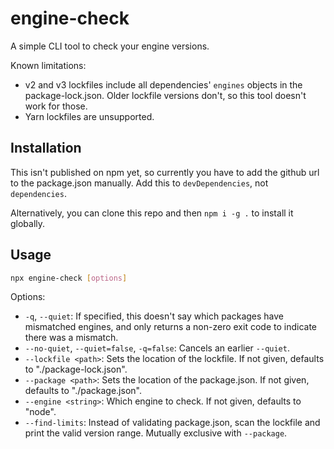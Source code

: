 # engine-check

A simple CLI tool to check your engine versions.

Known limitations:

- v2 and v3 lockfiles include all dependencies' `engines` objects in the package-lock.json. Older lockfile versions don't, so this tool doesn't work for those.
- Yarn lockfiles are unsupported.

## Installation

This isn't published on npm yet, so currently you have to add the github url to the package.json manually. Add this to `devDependencies`, not `dependencies`.

Alternatively, you can clone this repo and then `npm i -g .` to install it globally.

## Usage

```sh
npx engine-check [options]
```

Options:

- `-q`, `--quiet`: If specified, this doesn't say which packages have mismatched engines, and only returns a non-zero exit code to indicate there was a mismatch.
- `--no-quiet`, `--quiet=false`, `-q=false`: Cancels an earlier `--quiet`.
- `--lockfile <path>`: Sets the location of the lockfile. If not given, defaults to "./package-lock.json".
- `--package <path>`: Sets the location of the package.json. If not given, defaults to "./package.json".
- `--engine <string>`: Which engine to check. If not given, defaults to "node".
- `--find-limits`: Instead of validating package.json, scan the lockfile and print the valid version range. Mutually exclusive with `--package`.
